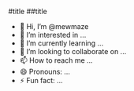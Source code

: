 #title
##title

- 👋 Hi, I’m @mewmaze
- 👀 I’m interested in ...
- 🌱 I’m currently learning ...
- 💞️ I’m looking to collaborate on ...
- 📫 How to reach me ...
- 😄 Pronouns: ...
- ⚡ Fun fact: ...

<!---
mewmaze/mewmaze is a ✨ special ✨ repository because its `README.md` (this file) appears on your GitHub profile.
You can click the Preview link to take a look at your changes.
--->

